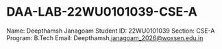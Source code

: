 # DAA-LAB-22WU0101039-CSE-A

Name: Deepthamsh Janagoam
Student ID: 22WU0101039
Section: CSE-A
Program: B.Tech
Email: Deepthamsh,janagoam_2026@woxsen.edu.in
